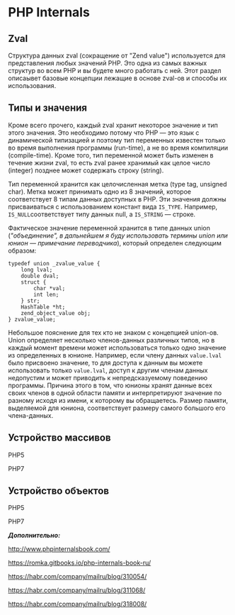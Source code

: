 # PHP Internals

## Zval

Структура данных zval (сокращение от "Zend value") используется для представления любых значений PHP. Это одна из самых важных структур во всем PHP и вы будете много работать с ней. Этот раздел описаывет базовые концепции лежащие в основе zval-ов и способы их использования.

## Типы и значения

Кроме всего прочего, каждый zval хранит некоторое значение и тип этого значения. Это необходимо потому что PHP — это язык с динамической типизацией и поэтому тип переменных известен только во время выполнения программы (run-time), а не во время компиляции (compile-time). Кроме того, тип переменной может быть изменен в течение жизни zval, то есть zval ранее хранимый как целое число (integer) позднее может содержать строку (string).

Тип переменной хранится как целочисленная метка (type tag, unsigned char). Метка может принимать одно из 8 значений, которое соответствует 8 типам данных доступных в PHP. Эти значения должны присваиваться с использованием констант вида `IS_TYPE`. Например, `IS_NULL`соответствует типу данных null, а `IS_STRING` — строке.

Фактическое значение переменной хранится в типе данных union (*"объединение", в дальнейшем я буду использовать термины union или юнион — примечание переводчика*), который определен следующим образом:

```
typedef union _zvalue_value {
    long lval;
    double dval;
    struct {
        char *val;
        int len;
    } str;
    HashTable *ht;
    zend_object_value obj;
} zvalue_value;

```

Небольшое пояснение для тех кто не знаком с концепцией union-ов. Union определяет несколько членов-данных различных типов, но в каждый момент времени может использоваться только одно значение из определенных в юнионе. Например, если члену данных `value.lval` было присвоено значение, то для доступа к данным вы можете использовать только `value.lval`, доступ к другим членам данных недопустим и может приводить к непредсказуемому поведению программы. Причина этого в том, что юнионы хранят данные всех своих членов в одной области памяти и интерпретируют значение по разному исходя из имени, к которому вы обращаетесь. Размер памяти, выделяемой для юниона, соответствует размеру самого большого его члена-данных.



## Устройство массивов

PHP5

PHP7

## Устройство объектов

PHP5

PHP7

***Дополнительно:***

http://www.phpinternalsbook.com/

https://romka.gitbooks.io/php-internals-book-ru/

https://habr.com/company/mailru/blog/310054/

https://habr.com/company/mailru/blog/311068/

https://habr.com/company/mailru/blog/318008/